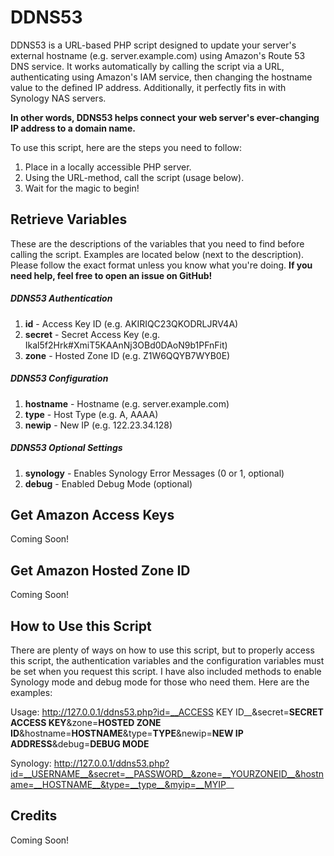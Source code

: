 DDNS53
=======

DDNS53 is a URL-based PHP script designed to update your server's external hostname (e.g. server.example.com) using Amazon's Route 53 DNS service. It works automatically by calling the script via a URL, authenticating using Amazon's IAM service, then changing the hostname value to the defined IP address. Additionally, it perfectly fits in with Synology NAS servers.

__In other words, DDNS53 helps connect your web server's ever-changing IP address to a domain name.__

To use this script, here are the steps you need to follow:

1. Place in a locally accessible PHP server.
2. Using the URL-method, call the script (usage below).
3. Wait for the magic to begin!

## Retrieve Variables
These are the descriptions of the variables that you need to find before calling the script. Examples are located below (next to the description). Please follow the exact format unless you know what you're doing. __If you need help, feel free to open an issue on GitHub!__

##### DDNS53 Authentication
1. __id__ - Access Key ID (e.g. AKIRIQC23QKODRLJRV4A)
2. __secret__ - Secret Access Key (e.g. Ikal5f2Hrk#XmiT5KAAnNj3OBd0DAoN9b1PFnFit)
3. __zone__ - Hosted Zone ID (e.g. Z1W6QQYB7WYB0E)

##### DDNS53 Configuration
1. __hostname__ - Hostname (e.g. server.example.com)
2. __type__ - Host Type (e.g. A, AAAA)
3. __newip__ - New IP (e.g. 122.23.34.128)

##### DDNS53 Optional Settings
1. __synology__ - Enables Synology Error Messages (0 or 1, optional)
2. __debug__ - Enabled Debug Mode (optional)

## Get Amazon Access Keys
Coming Soon!

## Get Amazon Hosted Zone ID
Coming Soon!

## How to Use this Script
There are plenty of ways on how to use this script, but to properly access this script, the authentication variables and the configuration variables must be set when you request this script. I have also included methods to enable Synology mode and debug mode for those who need them. Here are the examples:

Usage: http://127.0.0.1/ddns53.php?id=__ACCESS KEY ID__&secret=__SECRET ACCESS KEY__&zone=__HOSTED ZONE ID__&hostname=__HOSTNAME__&type=__TYPE__&newip=__NEW IP ADDRESS__&debug=__DEBUG MODE__

Synology: http://127.0.0.1/ddns53.php?id=__USERNAME__&secret=__PASSWORD__&zone=__YOURZONEID__&hostname=__HOSTNAME__&type=__type__&myip=__MYIP__

## Credits
Coming Soon!